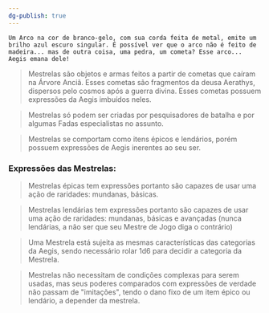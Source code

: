 ```yaml
---
dg-publish: true
---
```



```
Um Arco na cor de branco-gelo, com sua corda feita de metal, emite um brilho azul escuro singular. É possível ver que o arco não é feito de madeira... mas de outra coisa, uma pedra, um cometa? Esse arco... Aegis emana dele!
```

> Mestrelas são objetos e armas feitos a partir de cometas que caíram na Árvore Anciã. Esses cometas são fragmentos da deusa Aerathys, dispersos pelo cosmos após a guerra divina. Esses cometas possuem expressões da Aegis imbuídos neles.

>Mestrelas só podem ser criadas por pesquisadores de batalha e por algumas Fadas especialistas no assunto.

>Mestrelas se comportam como itens épicos e lendários, porém possuem expressões de Aegis inerentes ao seu ser. 

### Expressões das Mestrelas:

> Mestrelas épicas tem expressões portanto são capazes de usar uma ação de raridades: mundanas, básicas. 

> Mestrelas lendárias tem expressões portanto são capazes de usar uma ação de raridades:  mundanas, básicas e avançadas (nunca lendárias, a não ser que seu Mestre de Jogo diga o contrário)

>Uma Mestrela está sujeita as mesmas características das categorias da Aegis, sendo necessário rolar 1d6 para decidir a categoria da Mestrela.

> Mestrelas não necessitam de condições complexas para serem usadas, mas seus poderes comparados com expressões de verdade não passam de "imitações", tendo o dano fixo de um item épico ou lendário, a depender da mestrela. 


